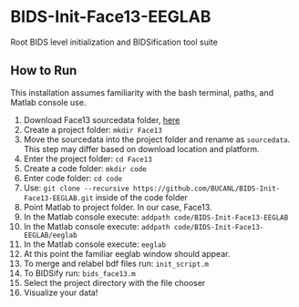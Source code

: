 # BIDS-Init-Face13-EEGLAB
Root BIDS level initialization and BIDSification tool suite

## How to Run
This installation assumes familiarity with the bash terminal, paths, and Matlab console use.
1. Download Face13 sourcedata folder, [here](https://drive.google.com/open?id=1xq85woDpAYXhCtzdgjkXpjjjggiWSKtc)
2. Create a project folder: `mkdir Face13`
3. Move the sourcedata into the project folder and rename as `sourcedata`. This step may differ based on download location and platform.
4. Enter the project folder: `cd Face13`
5. Create a code folder: `mkdir code`
6. Enter code folder: `cd code`
7. Use: `git clone --recursive https://github.com/BUCANL/BIDS-Init-Face13-EEGLAB.git` inside of the code folder
8. Point Matlab to project folder. In our case, Face13.
9. In the Matlab console execute: `addpath code/BIDS-Init-Face13-EEGLAB`
10. In the Matlab console execute: `addpath code/BIDS-Init-Face13-EEGLAB/eeglab`
11. In the Matlab console execute: `eeglab`
12. At this point the familiar eeglab window should appear.
13. To merge and relabel bdf files run: `init_script.m`
14. To BIDSify run: `bids_face13.m`
15. Select the project directory with the file chooser
16. Visualize your data!
